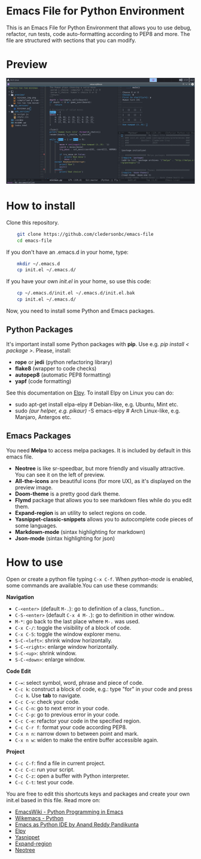 # Emacs File for Python Environment

This is an Emacs File for Python Environment that allows you to use debug, refactor, run tests, code auto-formatting according to PEP8 and more. The file are structured with sections that you can modify.

# Preview

<p align="center">
    <img src="preview/preview.png"></img>
</p>

# How to install
Clone this repository.
```bash
	git clone https://github.com/cledersonbc/emacs-file
	cd emacs-file
```
If you don't have an .emacs.d in your home, type:
```bash
	mkdir ~/.emacs.d
	cp init.el ~/.emacs.d/
```
If you have your own *init.el* in your home, so use this code:
```bash
	cp ~/.emacs.d/init.el ~/.emacs.d/init.el.bak
	cp init.el ~/.emacs.d/
```

Now, you need to install some Python and Emacs packages.


## Python Packages
It's important install some Python packages with **pip**. Use e.g. *pip install < package >*. Please, install:
* **rope** or **jedi** (python refactoring library)
* **flake8** (wrapper to code checks)
* **autopep8** (automatic PEP8 formatting)
* **yapf** (code formatting)

See this documentation on [Elpy](https://github.com/jorgenschaefer/elpy). To install Elpy on Linux you can do:
* sudo apt-get install elpa-elpy # Debian-like, e.g. Ubuntu, Mint etc.
* sudo *(aur helper, e.g. pikaur)* -S emacs-elpy # Arch Linux-like, e.g. Manjaro, Antergos etc.

## Emacs Packages
You need  **Melpa** to access melpa packages. It is included by default in this emacs file.

* **Neotree** is like sr-speedbar, but more friendly and visually attractive. You can see it on the left of preview.
* **All-the-icons** are beautiful icons (for more UX), as it's displayed on the preview image.
* **Doom-theme** is a pretty good dark theme.
* **Flymd** package that allows you to see markdown files while do you edit them.
* **Expand-region** is an utility to select regions on code.
* **Yasnippet-classic-snippets** allows you to autocomplete code pieces of some languages.
* **Markdown-mode** (sintax highlighting for markdown)
* **Json-mode** (sintax highlighting for json)


# How to use
Open or create a python file typing ``C-x C-f``. When *python-mode* is enabled, some commands are available.You can use these commands:

**Navigation**
* ``C-<enter>`` (default ``M-.``): go to definition of a class, function...
* ``C-S-<enter>`` (default ``C-x 4 M-.``): go to definition in other window.
* ``M-*``: go back to the last place where ``M-.`` was used.
* ``C-x C-/``: toggle the visibility of a block of code.
* ``C-x C-5``: toggle the window explorer menu.
* ``S-C-<left>``: shrink window horizontally.
* ``S-C-<right>``: enlarge window horizontally.
* ``S-C-<up>``: shrink window.
* ``S-C-<down>``: enlarge window.


**Code Edit**
* ``C-=``: select symbol, word, phrase and piece of code.
* ``C-c k``: construct a block of code, e.g.: type "for" in your code and press ``C-c k``. Use **tab** to navigate.
* ``C-c C-v``: check your code.
* ``C-c C-n``: go to next error in your code.
* ``C-c C-p``: go to previous error in your code.
* ``C-c C-e``: refactor your code in the specified region.
* ``C-c C-r f``: format your code according PEP8.
* ``C-x n n``: narrow down to between point and mark.
* ``C-x n w``: widen to make the entire buffer accessible again.

**Project**
* ``C-c C-f``: find a file in current project.
* ``C-c C-c``: run your script.
* ``C-c C-z``: open a buffer with Python interpreter.
* ``C-c C-t``: test your code.


You are free to edit this shortcuts keys and packages and create your own init.el based in this file. Read more on:
* [EmacsWiki - Python Programming in Emacs](https://www.emacswiki.org/emacs/PythonProgrammingInEmacs)
* [Wikemacs - Python](http://wikemacs.org/wiki/Python)
* [Emacs as Python IDE by Anand Reddy Pandikunta](http://chillaranand.github.io/emacs-py-ide/)
* [Elpy](https://elpy.readthedocs.io/en/latest/ide.html)
* [Yasnippet](https://github.com/joaotavora/yasnippet)
* [Expand-region](https://github.com/magnars/expand-region.el)
* [Neotree](https://github.com/jaypei/emacs-neotree)
